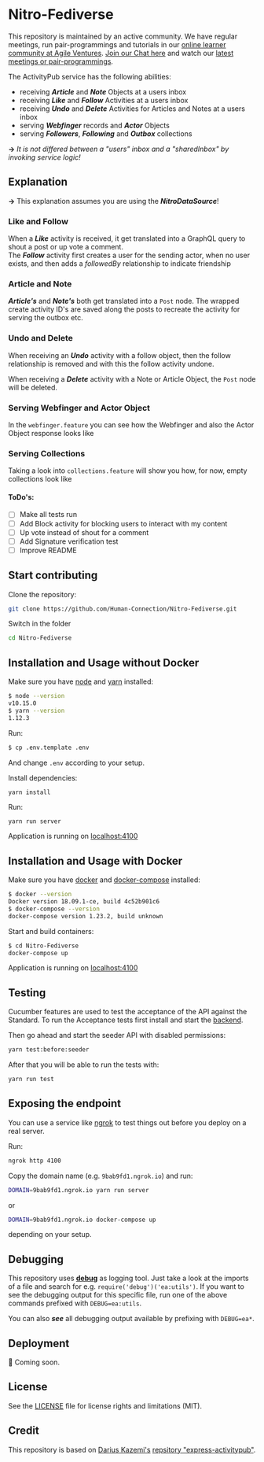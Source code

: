# Nitro-Fediverse

This repository is maintained by an active community.
We have regular meetings, run pair-programmings and tutorials in our [online learner community at Agile Ventures](https://www.agileventures.org/projects/human-connection).
[Join our Chat here](https://discordapp.com/invite/6ub73U3) and watch our [latest meetings or pair-programmings](https://www.youtube.com/playlist?list=PLH_dEBFTpMp78-QwtsRwVL7l-1kRdhR0P).


The ActivityPub service has the following abilities:
* receiving __*Article*__ and __*Note*__ Objects at a users inbox
* receiving __*Like*__ and __*Follow*__ Activities at a users inbox
* receiving __*Undo*__ and __*Delete*__ Activities for Articles and Notes at a users inbox
* serving __*Webfinger*__ records and __*Actor*__ Objects
* serving __*Followers*__, __*Following*__ and __*Outbox*__ collections

**->** *It is not differed between a "users" inbox and a "sharedInbox" by invoking service logic!*

## Explanation
**->** This explanation assumes you are using the __*NitroDataSource*__!
  
### Like and Follow

When a __*Like*__ activity is received, it get translated into a GraphQL query to shout a post or up vote a comment.  
The __*Follow*__ activity first creates a user for the sending actor, when no user exists, and then adds a *followedBy* relationship to indicate friendship 

### Article and Note

__*Article's*__ and __*Note's*__ both get translated into a `Post` node. The wrapped create activity ID's are saved along the posts to recreate the activity for serving the outbox etc.

### Undo and Delete

When receiving an __*Undo*__ activity with a follow object, then the follow relationship is removed and with this the follow activity undone.
  
When receiving a __*Delete*__ activity with a Note or Article Object, the `Post` node will be deleted.

### Serving Webfinger and Actor Object

In the `webfinger.feature` you can see how the Webfinger and also the Actor Object response looks like

### Serving Collections

Taking a look into `collections.feature` will show you how, for now, empty collections look like

#### ToDo's:

- [ ] Make all tests run
- [ ] Add Block activity for blocking users to interact with my content
- [ ] Up vote instead of shout for a comment
- [ ] Add Signature verification test
- [ ] Improve README

## Start contributing

Clone the repository:
```sh
git clone https://github.com/Human-Connection/Nitro-Fediverse.git
```
Switch in the folder
```sh
cd Nitro-Fediverse
```

## Installation and Usage without Docker

Make sure you have [node](https://nodejs.org/en/) and [yarn](https://yarnpkg.com/en/) installed:
```sh
$ node --version
v10.15.0
$ yarn --version
1.12.3
```

Run:
```sh
$ cp .env.template .env
```
And change `.env` according to your setup.

Install dependencies:
```sh
yarn install
```

Run:
```
yarn run server
```

Application is running on [localhost:4100](http://localhost:4100/)



## Installation and Usage with Docker

Make sure you have [docker](https://www.docker.com/) and [docker-compose](https://docs.docker.com/compose/)
installed:
```sh
$ docker --version
Docker version 18.09.1-ce, build 4c52b901c6
$ docker-compose --version
docker-compose version 1.23.2, build unknown
```

Start and build containers:

```sh
$ cd Nitro-Fediverse
docker-compose up
```

Application is running on [localhost:4100](http://localhost:4100/)

## Testing
Cucumber features are used to test the acceptance of the API against the Standard.
To run the Acceptance tests first install and start the [backend](https://github.com/Human-Connection/Nitro-Backend/).

Then go ahead and start the seeder API with disabled permissions:
```sh
yarn test:before:seeder
``` 
After that you will be able to run the tests with:
```sh
yarn run test
```


## Exposing the endpoint

You can use a service like [ngrok](https://ngrok.com/) to test things out before
you deploy on a real server.

Run:
```sh
ngrok http 4100
```
Copy the domain name (e.g. `9bab9fd1.ngrok.io`) and run:

```sh
DOMAIN=9bab9fd1.ngrok.io yarn run server
```
or
```sh
DOMAIN=9bab9fd1.ngrok.io docker-compose up
```
depending on your setup.

## Debugging

This repository uses [**debug**](https://www.npmjs.com/package/debug) as logging tool. Just take a look at the imports of a file and search for e.g. `require('debug')('ea:utils')`. If you  want to see the debugging output for this specific file, run one of the above commands prefixed with `DEBUG=ea:utils`.  

You can also __*see*__ all debugging output available by prefixing with `DEBUG=ea*`.

## Deployment

:construction: Coming soon.


## License

See the [LICENSE](LICENSE-MIT.md) file for license rights and limitations
(MIT).

## Credit

This repository is based on [Darius Kazemi's](https://github.com/dariusk)
[repsitory "express-activitypub"](https://github.com/dariusk/express-activitypub).

